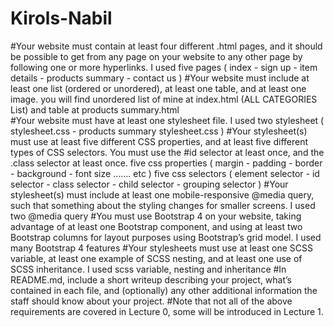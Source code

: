 # Kirols-Nabil

#Your website must contain at least four different .html pages, and it should be possible to get from any page on your website to any other page by following one or more hyperlinks.
	I used five pages ( index - sign up - item details - products summary - contact us )
#Your website must include at least one list (ordered or unordered), at least one table, and at least one image.
	you will find unordered list of mine at index.html (ALL CATEGORIES List) and table at products summary.html  
#Your website must have at least one stylesheet file.
	I used two stylesheet ( stylesheet.css - products summary stylesheet.css )
#Your stylesheet(s) must use at least five different CSS properties, and at least five different types of CSS selectors. You must use the #id selector at least once, and the .class selector at least once.
	five css properties ( margin - padding - border - background - font size  .......  etc )
	five css selectors ( element selector - id selector - class selector - child selector - grouping selector )
#Your stylesheet(s) must include at least one mobile-responsive @media query, such that something about the styling changes for smaller screens.
	I used two @media query
#You must use Bootstrap 4 on your website, taking advantage of at least one Bootstrap component, and using at least two Bootstrap columns for layout purposes using Bootstrap’s grid model.
	I used many Bootstrap 4 features
#Your stylesheets must use at least one SCSS variable, at least one example of SCSS nesting, and at least one use of SCSS inheritance.
	I used scss variable, nesting and inheritance
#In README.md, include a short writeup describing your project, what’s contained in each file, and (optionally) any other additional information the staff should know about your project.
#Note that not all of the above requirements are covered in Lecture 0, some will be introduced in Lecture 1.